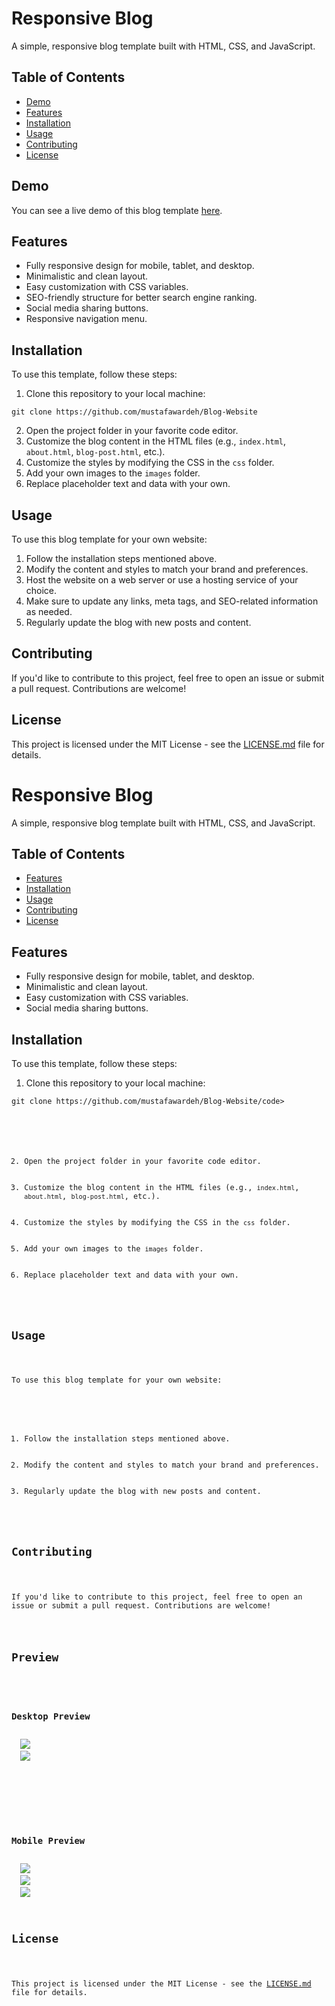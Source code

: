 <!DOCTYPE html>
<html>
<head>
    <title>Responsive Blog README</title>
</head>
<body>

<h1>Responsive Blog</h1>

<p>A simple, responsive blog template built with HTML, CSS, and JavaScript.</p>

<h2>Table of Contents</h2>

<ul>
    <li><a href="#demo">Demo</a></li>
    <li><a href="#features">Features</a></li>
    <li><a href="#installation">Installation</a></li>
    <li><a href="#usage">Usage</a></li>
    <li><a href="#contributing">Contributing</a></li>
    <li><a href="#license">License</a></li>
</ul>

<h2>Demo</h2>

<p>You can see a live demo of this blog template <a href="link_to_demo">here</a>.</p>

<h2>Features</h2>

<ul>
    <li>Fully responsive design for mobile, tablet, and desktop.</li>
    <li>Minimalistic and clean layout.</li>
    <li>Easy customization with CSS variables.</li>
    <li>SEO-friendly structure for better search engine ranking.</li>
    <li>Social media sharing buttons.</li>
    <li>Responsive navigation menu.</li>
</ul>

<h2>Installation</h2>

<p>To use this template, follow these steps:</p>

<ol>
    <li>Clone this repository to your local machine:</li>
</ol>

<pre>
<code>git clone https://github.com/mustafawardeh/Blog-Website</code>
</pre>

<ol start="2">
    <li>Open the project folder in your favorite code editor.</li>
    <li>Customize the blog content in the HTML files (e.g., <code>index.html</code>, <code>about.html</code>, <code>blog-post.html</code>, etc.).</li>
    <li>Customize the styles by modifying the CSS in the <code>css</code> folder.</li>
    <li>Add your own images to the <code>images</code> folder.</li>
    <li>Replace placeholder text and data with your own.</li>
</ol>

<h2>Usage</h2>

<p>To use this blog template for your own website:</p>

<ol>
    <li>Follow the installation steps mentioned above.</li>
    <li>Modify the content and styles to match your brand and preferences.</li>
    <li>Host the website on a web server or use a hosting service of your choice.</li>
    <li>Make sure to update any links, meta tags, and SEO-related information as needed.</li>
    <li>Regularly update the blog with new posts and content.</li>
</ol>

<h2>Contributing</h2>

<p>If you'd like to contribute to this project, feel free to open an issue or submit a pull request. Contributions are welcome!</p>

<h2>License</h2>

<p>This project is licensed under the MIT License - see the <a href="LICENSE.md">LICENSE.md</a> file for details.</p>
<!DOCTYPE html>
<html>
<head>
    <title>Responsive Blog README</title>
</head>
<body>

<h1>Responsive Blog</h1>

<p>A simple, responsive blog template built with HTML, CSS, and JavaScript.</p>

<h2>Table of Contents</h2>

<ul>
    <li><a href="#features">Features</a></li>
    <li><a href="#installation">Installation</a></li>
    <li><a href="#usage">Usage</a></li>
    <li><a href="#contributing">Contributing</a></li>
    <li><a href="#license">License</a></li>
</ul>



<h2>Features</h2>

<ul>
    <li>Fully responsive design for mobile, tablet, and desktop.</li>
    <li>Minimalistic and clean layout.</li>
    <li>Easy customization with CSS variables.</li>
    <li>Social media sharing buttons.</li>
</ul>

<h2>Installation</h2>

<p>To use this template, follow these steps:</p>

<ol>
    <li>Clone this repository to your local machine:</li>
</ol>

<pre>
<code>git clone https://github.com/mustafawardeh/Blog-Website/code>
</pre>

<ol start="2">
    <li>Open the project folder in your favorite code editor.</li>
    <li>Customize the blog content in the HTML files (e.g., <code>index.html</code>, <code>about.html</code>, <code>blog-post.html</code>, etc.).</li>
    <li>Customize the styles by modifying the CSS in the <code>css</code> folder.</li>
    <li>Add your own images to the <code>images</code> folder.</li>
    <li>Replace placeholder text and data with your own.</li>
</ol>

<h2>Usage</h2>

<p>To use this blog template for your own website:</p>

<ol>
    <li>Follow the installation steps mentioned above.</li>
    <li>Modify the content and styles to match your brand and preferences.</li>
    <li>Regularly update the blog with new posts and content.</li>
</ol>

<h2>Contributing</h2>

<p>If you'd like to contribute to this project, feel free to open an issue or submit a pull request. Contributions are welcome!</p>


<h2>Preview</h2>
<div>
  <h3>Desktop Preview</h3>
  <img src='Review_Images/Desktop1.PNG' />
  <img src='Review_Images/Desktop2.PNG' />
</div>
<BR/>
<BR/>
<div>
  <h3>Mobile Preview</h3>
  <img src='Review_Images/Mobile1.PNG' />
  <img src='Review_Images/Mobile2.PNG' />
  <img src='Review_Images/Mobile3.PNG' />
</div>


<h2>License</h2>

<p>This project is licensed under the MIT License - see the <a href="LICENSE.md">LICENSE.md</a> file for details.</p>

</body>
</html>

</body>
</html>
